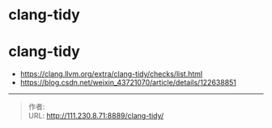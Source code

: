 # clang-tidy


<!--more-->
# clang-tidy

- https://clang.llvm.org/extra/clang-tidy/checks/list.html
- https://blog.csdn.net/weixin_43721070/article/details/122638851


---

> 作者:   
> URL: http://111.230.8.71:8889/clang-tidy/  

